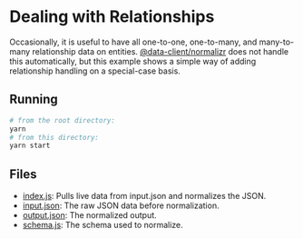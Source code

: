 # Dealing with Relationships

Occasionally, it is useful to have all one-to-one, one-to-many, and many-to-many relationship data on entities. [@data-client/normalizr](/packages/normalizr) does not handle this automatically, but this example shows a simple way of adding relationship handling on a special-case basis.

## Running

```sh
# from the root directory:
yarn
# from this directory:
yarn start
```

## Files

* [index.js](/examples/relationships/index.js): Pulls live data from input.json and normalizes the JSON.
* [input.json](/examples/relationships/input.json): The raw JSON data before normalization.
* [output.json](/examples/relationships/output.json): The normalized output.
* [schema.js](/examples/relationships/schema.js): The schema used to normalize.
